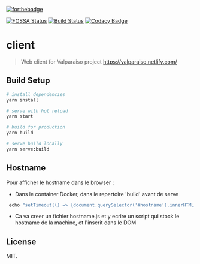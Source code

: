 [![forthebadge](https://forthebadge.com/images/badges/powered-by-electricity.svg)](https://forthebadge.com)

[![FOSSA Status](https://app.fossa.io/api/projects/git%2Bgithub.com%2FOrt-Maximax%2Flpp-valparaiso-front.svg?type=shield)](https://app.fossa.io/projects/git%2Bgithub.com%2FOrt-Maximax%2Flpp-valparaiso-front?ref=badge_shield) [![Build Status](https://travis-ci.org/Ort-Maximax/lpp-valparaiso-front.svg?branch=react)](https://travis-ci.org/Ort-Maximax/lpp-valparaiso-front) [![Codacy Badge](https://api.codacy.com/project/badge/Grade/add09b5c9e3b4e03a6fdd9a5ec02c072)](https://www.codacy.com/app/EISAWESOME/lpp-valparaiso-front?utm_source=github.com&amp;utm_medium=referral&amp;utm_content=Ort-Maximax/lpp-valparaiso-front&amp;utm_campaign=Badge_Grade) 

# client

> Web client for Valparaiso project
> https://valparaiso.netlify.com/

## Build Setup

``` bash
# install dependencies
yarn install

# serve with hot reload
yarn start

# build for production
yarn build

# serve build locally
yarn serve:build

```

## Hostname

Pour afficher le hostname dans le browser :
- Dans le container Docker, dans le repertoire 'build' avant de serve 
``` javascript
 echo "setTimeout(() => {document.querySelector('#hostname').innerHTML = '`hostname`';}, 300);" > ./hostname.js 
```
- Ca va creer un fichier hostname.js et y ecrire un script qui stock le hostname de la machine, et l'inscrit dans le DOM


## License 

MIT.



